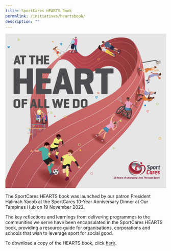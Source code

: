 ```yaml
---
title: SportCares HEARTS Book
permalink: /initiatives/heartsbook/
description: ""
---
```


![](/images/HEARTS%20Book%20Website%202022.png)

The SportCares HEARTS book was launched by our patron President Halimah Yacob at the SportCares 10-Year Anniversary Dinner at Our Tampines Hub on 19 November 2022.

The key reflections and learnings from delivering programmes to the communities we serve have been encapsulated in the SportCares HEARTS book, providing a resource guide for organisations, corporations and schools that wish to leverage sport for social good.

To download a copy of the HEARTS book, click [here](https://go.gov.sg/sportcares-hearts-book-2022).